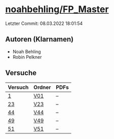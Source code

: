# [noahbehling/FP_Master](https://github.com/noahbehling/FP_Master)

Letzter Commit: 08.03.2022 18:01:54

## Autoren (Klarnamen)
- Noah Behling
- Robin Pelkner

## Versuche

|       Versuch        |                            Ordner                             |PDFs|
|----------------------|---------------------------------------------------------------|----|
|[1](../../versuch/1)  |[V01](https://github.com/noahbehling/FP_Master/tree/master/V01)|–   |
|[23](../../versuch/23)|[V23](https://github.com/noahbehling/FP_Master/tree/master/V23)|–   |
|[44](../../versuch/44)|[V44](https://github.com/noahbehling/FP_Master/tree/master/V44)|–   |
|[49](../../versuch/49)|[V49](https://github.com/noahbehling/FP_Master/tree/master/V49)|–   |
|[51](../../versuch/51)|[V51](https://github.com/noahbehling/FP_Master/tree/master/V51)|–   |
